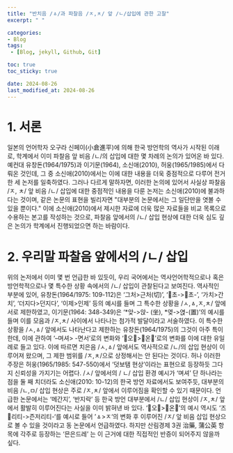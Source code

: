 ```yaml
---
title: "반치음 /ㅿ/과 파찰음 /ㅈ,ㅊ/ 앞 /ㄴ/삽입에 관한 고찰"
excerpt: " "

categories:
- Blog
tags:
 - [Blog, jekyll, Github, Git]

toc: true
toc_sticky: true

date: 2024-08-26
last_modified_at: 2024-08-26
---
```


# 1. 서론
일본의 언어학자 오구라 신페이(小倉進平)에 의해 한국 방언학의 역사가 시작된 이래로, 학계에서 이미 파찰음 앞 비음 /ㄴ/의 삽입에 대한 몇 차례의 논의가 있어온 바 있다. 예컨대 유창돈(1964/1975)과 이기문(1964), 소신애(2010), 허웅(1965/1985)에서 다뤄온 것인데, 그 중 소신애(2010)에서는 이에 대한 내용을 더욱 중점적으로 다루어 전거한 세 논저를 일축하였다. 그러나 다르게 말하자면, 이러한 논의에 있어서 사실상 파찰음 /ㅈ, ㅊ/ 앞 비음 /ㄴ/ 삽입에 대한 중점적인 내용을 다룬 논저는 소신애(2010)에 불과하다는 것이며, 같은 논문의 표현을 빌리자면 "대부분의 논문에서는 그 일단만을 엿볼 수 있을 뿐이다." 이에 소신애(2010)에서 제시한 자료에 더욱 많은 자료들을 비교 목록으로 수용하는 본고를 작성하는 것으로, 파찰음 앞에서의 /ㄴ/ 삽입 현상에 대한 더욱 심도 깊은 논의가 학계에서 진행되었으면 하는 바람이다.

# 2. 우리말 파찰음 앞에서의 /ㄴ/ 삽입
위의 논저에서 이미 몇 번 언급한 바 있듯이, 우리 국어에서는 역사언어학적으로나 혹은 방언학적으로나 몇 특수한 상황 속에서의 /ㄴ/ 삽입이 관찰된다고 보여진다. 역사적인 부분에 있어, 유창돈(1964/1975: 109-112)은 ‘그처>근처(切)’, ‘​초->​​초-’, ‘가치>간치’, ‘더지다>던지다’, ‘이제>인제’ 등의 예시를 들며 그 특수한 상황을 /ㅅ,ㅿ,ㅈ,ㅊ/ 앞에서로 제한하였고, 이기문(1964: 348-349)은 ‘*앚->앉- (坐), *옂->엱-(置)’의 예시를 들며 이를 모음과 /ㅈ,ㅊ/ 사이에서 나타나는 첨가적 발달이라고 서술하였다. 이 특수한 상황을 /ㅅ,ㅿ/ 앞에서도 나타난다고 제한하는 유창돈(1964/1975)의 그것이 아주 특이한데, 이에 관하여 ‘–며셔> -면서’로의 변화와 ‘​오>​온’로의 변화를 이에 대한 유일례로 들고 있다. 이에 따르면 치은음 /ㅅ,ㅿ/ 앞에서도 역사적으로 /ㄴ/의 삽입 현상이 이루어져 왔으며, 그 제한 범위를 /ㅈ,ㅊ/으로 상정해서는 안 된다는 것이다. 허나 이러한 주장은 허웅(1965/1985: 547-550)에서 ‘덧보탬 현상’이라는 표현으로 등장하듯 그다지 신뢰성을 가지기는 어렵다. /ㅅ/ 앞에서의 / ㄴ/ 삽입 환경 예시가 ‘며셔’ 단 하나라는 점을 둘 째 치더라도 소신애(2010: 10-12)의 한국 방언 자료에서도 보여주듯, 대부분의 비음 /ㄴ,ㅁ/ 삽입 현상은 주로 /ㅈ,ㅊ/ 앞에서 이루어짐을 확인할 수 있기 때문이다. 언급한 논문에서는 ‘메간지’, ‘반지락’ 등 한국 방언 대부분에서 /ㄴ/ 삽입 현상이 /ㅈ,ㅊ/ 앞에서 활발히 이루어진다는 사실을 이미 밝혀낸 바 있다. ‘​오>​온’의 예시 역시도 ‘즈리티->즌저리티-‘를 예시로 들어 ’ㅿ>ㅈ‘의 변화 후 이루어진 /ㅈ/ 앞 비음 삽입 현상으로 볼 수 있을 것이라고 동 논문에서 언급하였다. 하지만 산림경제 3권 治藥, 蒲公英 항목에 각주로 등장하는 ‘믄은드레’ 는 이 근거에 대한 직접적인 반증이 되어주지 않을까 싶다.
